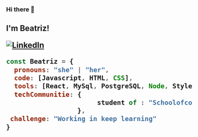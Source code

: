 ### Hi there 👋
<h2> I'm Beatriz! 


 <P><a href="https://www.linkedin.com/in/beatriz-b-b9b66836/?locale=en_US)"><img src="https://img.shields.io/badge/LinkedIn--_.svg?style=social&logo=linkedin" alt="LinkedIn"></a>
</p>

```javascript
const Beatriz = {
  pronouns: "she" | "her",
  code: [Javascript, HTML, CSS],
  tools: [React, MySql, PostgreSQL, Node, Styled-Components],
  techCommunitie: {    
                       student of : "Schoolofcode",                   
                  },
 challenge: "Working in keep learning"
}
```



